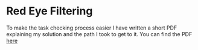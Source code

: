 # Red Eye Filtering

To make the task checking process easier I have written a short PDF explaining my solution and the path I took to get to it. 
You can find the PDF [here](https://github.com/NikolaTotev/Red_Eye_Filtering/blob/master/Documentation/Red_Eye_Filtering_Documentation.pdf)
